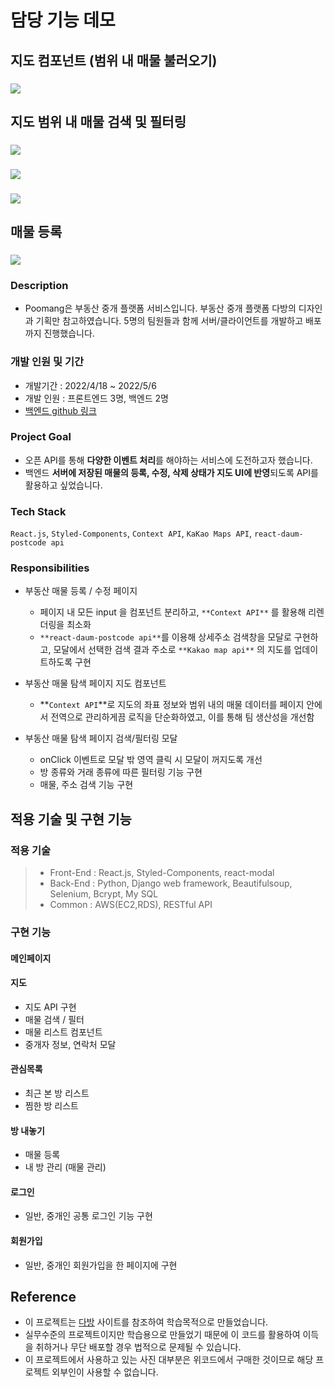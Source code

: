 
# 담당 기능 데모

## 지도 컴포넌트 (범위 내 매물 불러오기)
### <img src="public/poomang_map.gif">

## 지도 범위 내 매물 검색 및 필터링
### <img src="public/poomang_search.gif">
### <img src="public/poomang_filter_1.gif">
### <img src="public/poomang_filter_2.gif">

## 매물 등록 
### <img src="public/poomang_register.gif">


### Description

- Poomang은 부동산 중개 플랫폼 서비스입니다. 부동산 중개 플랫폼 다방의 디자인과 기획만 참고하였습니다. 5명의 팀원들과 함께 서버/클라이언트를 개발하고 배포까지 진행했습니다.  
### 개발 인원 및 기간

- 개발기간 : 2022/4/18 ~ 2022/5/6
- 개발 인원 : 프론트엔드 3명, 백엔드 2명
- [백엔드 github 링크](https://github.com/wecode-bootcamp-korea/justcode-4-2nd-poomuh-back)

### Project Goal

- 오픈 API를 통해 **다양한 이벤트 처리**를 해야하는 서비스에 도전하고자 했습니다.
- 백엔드 **서버에 저장된 매물의 등록, 수정, 삭제 상태가 지도 UI에 반영**되도록 API를 활용하고 싶었습니다.

### Tech Stack

`React.js`, `Styled-Components`, `Context API`, `KaKao Maps API`, `react-daum-postcode api` 

### Responsibilities

- 부동산 매물 등록 / 수정 페이지
    - 페이지 내 모든 input 을 컴포넌트 분리하고, `**Context API**` 를 활용해 리렌더링을 최소화
    - `**react-daum-postcode api**`를 이용해 상세주소 검색창을 모달로 구현하고, 모달에서 선택한 검색 결과 주소로 `**Kakao map api**` 의 지도를 업데이트하도록 구현

- 부동산 매물 탐색 페이지 지도 컴포넌트
    - **`Context API`**로 지도의 좌표 정보와 범위 내의 매물 데이터를 페이지 안에서 전역으로 관리하게끔 로직을 단순화하였고, 이를 통해 팀 생산성을 개선함
    
- 부동산 매물 탐색 페이지 검색/필터링 모달
    - onClick 이벤트로 모달 밖 영역 클릭 시 모달이 꺼지도록 개선
    - 방 종류와 거래 종류에 따른 필터링 기능 구현
    - 매물, 주소 검색 기능 구현

## 적용 기술 및 구현 기능

### 적용 기술

> - Front-End : React.js, Styled-Components, react-modal
> - Back-End : Python, Django web framework, Beautifulsoup, Selenium, Bcrypt, My SQL
> - Common : AWS(EC2,RDS), RESTful API

### 구현 기능

#### 메인페이지

#### 지도

- 지도 API 구현
- 매물 검색 / 필터
- 매물 리스트 컴포넌트
- 중개자 정보, 연락처 모달

#### 관심목록

- 최근 본 방 리스트
- 찜한 방 리스트

#### 방 내놓기

- 매물 등록
- 내 방 관리 (매물 관리)

#### 로그인

- 일반, 중개인 공통 로그인 기능 구현

#### 회원가입

- 일반, 중개인 회원가입을 한 페이지에 구현

## Reference

- 이 프로젝트는 [다방](http://dabangapp.com) 사이트를 참조하여 학습목적으로 만들었습니다.
- 실무수준의 프로젝트이지만 학습용으로 만들었기 때문에 이 코드를 활용하여 이득을 취하거나 무단 배포할 경우 법적으로 문제될 수 있습니다.
- 이 프로젝트에서 사용하고 있는 사진 대부분은 위코드에서 구매한 것이므로 해당 프로젝트 외부인이 사용할 수 없습니다.
